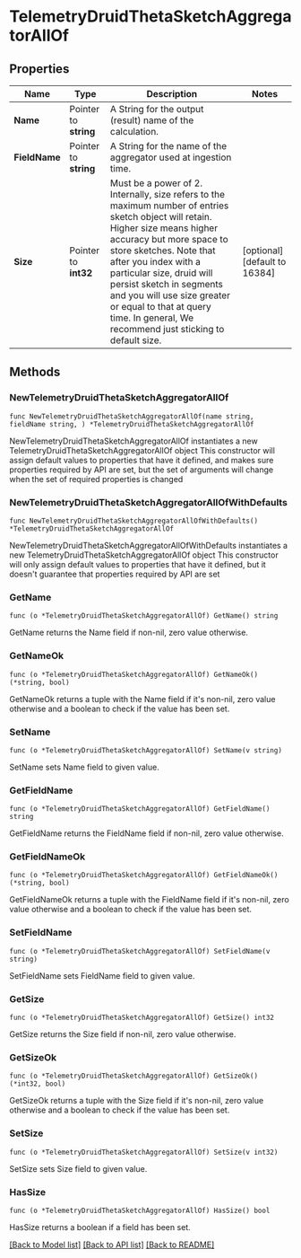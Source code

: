 # TelemetryDruidThetaSketchAggregatorAllOf

## Properties

Name | Type | Description | Notes
------------ | ------------- | ------------- | -------------
**Name** | Pointer to **string** | A String for the output (result) name of the calculation. | 
**FieldName** | Pointer to **string** | A String for the name of the aggregator used at ingestion time. | 
**Size** | Pointer to **int32** | Must be a power of 2. Internally, size refers to the maximum number of entries sketch object will retain. Higher size means higher accuracy but more space to store sketches. Note that after you index with a particular size, druid will persist sketch in segments and you will use size greater or equal to that at query time. In general, We recommend just sticking to default size. | [optional] [default to 16384]

## Methods

### NewTelemetryDruidThetaSketchAggregatorAllOf

`func NewTelemetryDruidThetaSketchAggregatorAllOf(name string, fieldName string, ) *TelemetryDruidThetaSketchAggregatorAllOf`

NewTelemetryDruidThetaSketchAggregatorAllOf instantiates a new TelemetryDruidThetaSketchAggregatorAllOf object
This constructor will assign default values to properties that have it defined,
and makes sure properties required by API are set, but the set of arguments
will change when the set of required properties is changed

### NewTelemetryDruidThetaSketchAggregatorAllOfWithDefaults

`func NewTelemetryDruidThetaSketchAggregatorAllOfWithDefaults() *TelemetryDruidThetaSketchAggregatorAllOf`

NewTelemetryDruidThetaSketchAggregatorAllOfWithDefaults instantiates a new TelemetryDruidThetaSketchAggregatorAllOf object
This constructor will only assign default values to properties that have it defined,
but it doesn't guarantee that properties required by API are set

### GetName

`func (o *TelemetryDruidThetaSketchAggregatorAllOf) GetName() string`

GetName returns the Name field if non-nil, zero value otherwise.

### GetNameOk

`func (o *TelemetryDruidThetaSketchAggregatorAllOf) GetNameOk() (*string, bool)`

GetNameOk returns a tuple with the Name field if it's non-nil, zero value otherwise
and a boolean to check if the value has been set.

### SetName

`func (o *TelemetryDruidThetaSketchAggregatorAllOf) SetName(v string)`

SetName sets Name field to given value.


### GetFieldName

`func (o *TelemetryDruidThetaSketchAggregatorAllOf) GetFieldName() string`

GetFieldName returns the FieldName field if non-nil, zero value otherwise.

### GetFieldNameOk

`func (o *TelemetryDruidThetaSketchAggregatorAllOf) GetFieldNameOk() (*string, bool)`

GetFieldNameOk returns a tuple with the FieldName field if it's non-nil, zero value otherwise
and a boolean to check if the value has been set.

### SetFieldName

`func (o *TelemetryDruidThetaSketchAggregatorAllOf) SetFieldName(v string)`

SetFieldName sets FieldName field to given value.


### GetSize

`func (o *TelemetryDruidThetaSketchAggregatorAllOf) GetSize() int32`

GetSize returns the Size field if non-nil, zero value otherwise.

### GetSizeOk

`func (o *TelemetryDruidThetaSketchAggregatorAllOf) GetSizeOk() (*int32, bool)`

GetSizeOk returns a tuple with the Size field if it's non-nil, zero value otherwise
and a boolean to check if the value has been set.

### SetSize

`func (o *TelemetryDruidThetaSketchAggregatorAllOf) SetSize(v int32)`

SetSize sets Size field to given value.

### HasSize

`func (o *TelemetryDruidThetaSketchAggregatorAllOf) HasSize() bool`

HasSize returns a boolean if a field has been set.


[[Back to Model list]](../README.md#documentation-for-models) [[Back to API list]](../README.md#documentation-for-api-endpoints) [[Back to README]](../README.md)



